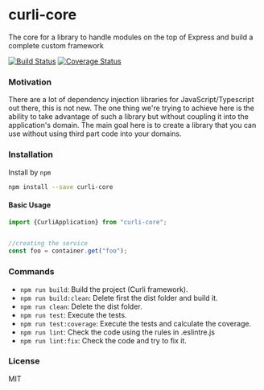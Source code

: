# curli-core
The core for a library to handle modules on the top of Express and build a complete custom framework


[![Build Status](https://travis-ci.org/CarlosCraviotto/curli-core.svg?branch=master)](https://travis-ci.com/github/CarlosCraviotto/curli-core)
[![Coverage Status](https://coveralls.io/repos/github/CarlosCraviotto/curli-core/badge.svg?branch=master&cach=ff)](https://coveralls.io/github/CarlosCraviotto/curli-core?branch=master)


### Motivation
There are a lot of dependency injection libraries for JavaScript/Typescript out there, this is not new.  The one thing we're trying to achieve here is the ability to take advantage of such a library but without coupling it into the application's domain. The main goal here is to create a library that you can use without using third part code into your domains.

### Installation

Install by `npm`

```sh
npm install --save curli-core
```
#### Basic Usage

```typescript
import {CurliApplication} from "curli-core";


//creating the service
const foo = container.get("foo");

```


### Commands

 - `npm run build`: Build the project (Curli framework).
 - `npm run build:clean`: Delete first the dist folder and build it.
 - `npm run clean`: Delete the dist folder.
 - `npm run test`: Execute the tests.
 - `npm run test:coverage`:  Execute the tests and calculate the coverage.
 - `npm run lint`: Check the code using the rules in .eslintre.js
 - `npm run lint:fix`: Check the code and try to fix it.

### License
MIT